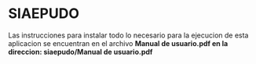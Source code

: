 # SIAEPUDO
<p>Las instrucciones para instalar todo lo necesario para la ejecucion de esta aplicacion se encuentran en el archivo <b>Manual de usuario.pdf<b> en la direccion: siaepudo/Manual de usuario.pdf  </p>

